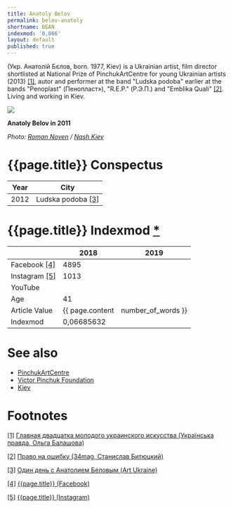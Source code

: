 ```yaml
---
title: Anatoly Belov
permalink: belov-anatoly
shortname: BEAN
indexmod: '0,066'
layout: default
published: true
---
```


(Укр. Анатолій Бєлов, born. 1977, Kiev) is a Ukrainian artist, film director shortlisted at National Prize of PinchukArtCentre for young Ukrainian artists (2013) <span id="a1">[\[1\]](#f1)</span>, autor and performer at the band "Ludska podoba" earlier at the bands "Penoplast" (Пенопласт»), "R.E.P." (Р.Э.П.) and "Emblika Quali" <span id="a2">[\[2\]](#f2)</span>. Living and working in Kiev.

![](https://nashkiev.ua/ckeditor_assets/old_site/19522/belov.jpg)

**Anatoly Belov in 2011**

*Photo: [Roman Noven](noven-roman) / [Nash Kiev](indehttps://nashkiev.ua/zhournal/lyudi/anatoliy-belov.html)*

# {{page.title}} Conspectus

|Year|City|
|-|-|
|2012|Ludska podoba <span id="a3">[\[3\]](#f3)</span>|

# {{page.title}} Indexmod [*](indexmod)

||2018|2019|
|-|-|-|
|Facebook <span id="a4">[\[4\]](#f4)</span>|4895||
|Instagram <span id="a5">[\[5\]](#f5)</span>|1013||
|YouTube|||
|Age|41||
|Article Value|{{ page.content | number_of_words }}||
|Indexmod|0,06685632||

# See also

+ [PinchukArtCentre](pinchukartcentre)
+ [Victor Pinchuk Foundation](victor-pinchuk-foundation)
+ [Kiev](kiev)

# Footnotes

[[1]](#a1) <span id="f1"></span> [Главная двадцатка молодого украинского искусства (Українська правда, Ольга Балашова)](https://life.pravda.com.ua/culture/2013/11/1/142257/)

[[2]](#a2) <span id="f2"></span> [Право на ошибку (34mag, Станислав Битюцкий)](https://34mag.net/ru/post/pravo-na-oshibku)

[[3]](#a3) <span id="f3"></span> [Один день с Анатолием Беловым (Art Ukraine)](http://artukraine.com.ua/a/odin-den-s-anatoliem-belovym)

[[4]](#a4) <span id="f4"></span> [{{page.title}} (Facebook)](https://www.facebook.com/ANATOLIY.BELOV/friends)

[[5]](#a5) <span id="f5"></span> [{{page.title}} (Instagram)](https://www.instagram.com/beefcake_tears/)
